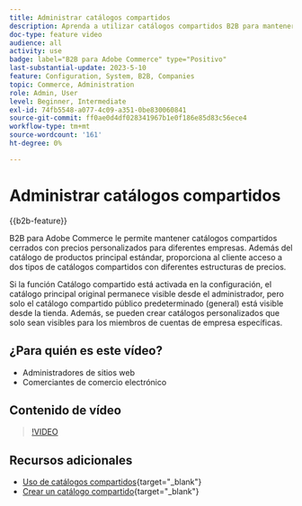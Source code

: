 ```yaml
---
title: Administrar catálogos compartidos
description: Aprenda a utilizar catálogos compartidos B2B para mantener catálogos cerrados con precios personalizados para diferentes empresas.
doc-type: feature video
audience: all
activity: use
badge: label="B2B para Adobe Commerce" type="Positivo"
last-substantial-update: 2023-5-10
feature: Configuration, System, B2B, Companies
topic: Commerce, Administration
role: Admin, User
level: Beginner, Intermediate
exl-id: 74fb5548-a077-4c09-a351-0be830060841
source-git-commit: ff0ae0d4df028341967b1e0f186e85d83c56ece4
workflow-type: tm+mt
source-wordcount: '161'
ht-degree: 0%

---
```


# Administrar catálogos compartidos

{{b2b-feature}}

B2B para Adobe Commerce le permite mantener catálogos compartidos cerrados con precios personalizados para diferentes empresas. Además del catálogo de productos principal estándar, proporciona al cliente acceso a dos tipos de catálogos compartidos con diferentes estructuras de precios.

Si la función Catálogo compartido está activada en la configuración, el catálogo principal original permanece visible desde el administrador, pero solo el catálogo compartido público predeterminado (general) está visible desde la tienda. Además, se pueden crear catálogos personalizados que solo sean visibles para los miembros de cuentas de empresa específicas.

## ¿Para quién es este vídeo?

- Administradores de sitios web
- Comerciantes de comercio electrónico

## Contenido de vídeo

>[!VIDEO](https://video.tv.adobe.com/v/344446?quality=12&learn=on)

## Recursos adicionales

- [Uso de catálogos compartidos](https://experienceleague.adobe.com/docs/commerce-admin/b2b/shared-catalogs/catalog-shared.html){target="_blank"}
- [Crear un catálogo compartido](https://experienceleague.adobe.com/docs/commerce-admin/b2b/shared-catalogs/define/catalog-shared-create.html){target="_blank"}
